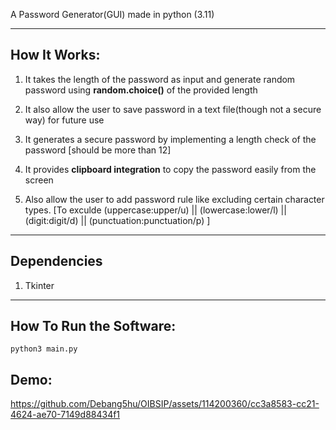 A Password Generator(GUI) made in python (3.11)  

---  

## How It Works:  

1. It takes the length of the password as input and generate random password using __random.choice()__ of the provided length 

2. It also allow the user to save password in a text file(though not a secure way) for future use  

3. It generates a secure password by implementing a length check of the password [should be more than 12]  

4. It provides __clipboard integration__ to copy the password easily from the screen  

5. Also allow the user to add password rule like excluding certain character types. [To exculde (uppercase:upper/u) || (lowercase:lower/l) || (digit:digit/d) || (punctuation:punctuation/p) ]

---  

## Dependencies  

1. Tkinter

---    

## How To Run the Software:  

```
python3 main.py
```  

## Demo:  



https://github.com/Debang5hu/OIBSIP/assets/114200360/cc3a8583-cc21-4624-ae70-7149d88434f1  



